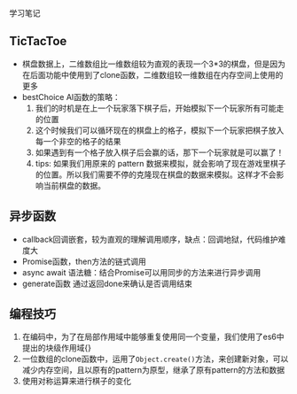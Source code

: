 学习笔记

## TicTacToe
- 棋盘数据上，二维数组比一维数组较为直观的表现一个3*3的棋盘，但是因为在后面功能中使用到了clone函数，二维数组较一维数组在内存空间上使用的更多
- bestChoice AI函数的策略：
    1. 我们的时机是在上一个玩家落下棋子后，开始模拟下一个玩家所有可能走的位置
    2. 这个时候我们可以循环现在的棋盘上的格子，模拟下一个玩家把棋子放入每一个非空的格子的结果
    3. 如果遇到有一个格子放入棋子后会赢的话，那下一个玩家就是可以赢了！
    4. tips: 如果我们用原来的 pattern 数据来模拟，就会影响了现在游戏里棋子的位置。所以我们需要不停的克隆现在棋盘的数据来模拟。这样才不会影响当前棋盘的数据。

## 异步函数
- callback回调嵌套，较为直观的理解调用顺序，缺点：回调地狱，代码维护难度大
- Promise函数，then方法的链式调用
- async await 语法糖：结合Promise可以用同步的方法来进行异步调用
- generate函数 通过返回done来确认是否调用结束


## 编程技巧
1. 在编码中，为了在局部作用域中能够重复使用同一个变量，我们使用了es6中提出的块级作用域{}   
2. 一位数组的clone函数中，运用了`Object.create()`方法，来创建新对象，可以减少内存空间，且以原有的pattern为原型，继承了原有pattern的方法和数据   
3. 使用对称运算来进行棋子的变化

